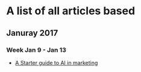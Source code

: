 # A list of all articles based #

## Januray 2017 ##

### Week Jan 9 - Jan 13 ###

- [A Starter guide to AI in marketing](http://www.hugeinc.com/ideas/perspective/a-starter-guide-to-ai-in-marketing)
